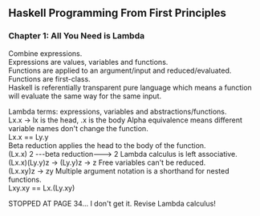 ## Haskell Programming From First Principles

### Chapter 1: All You Need is Lambda

Combine expressions.  
Expressions are values, variables and functions.  
Functions are applied to an argument/input and reduced/evaluated.  
Functions are first-class.  
Haskell is referentially transparent pure language which means a function will evaluate the same way for the same input.  

Lambda terms: expressions, variables and abstractions/functions.  
Lx.x -> lx is the head, .x is the body
Alpha equivalence means different variable names don't change the function.  
Lx.x == Ly.y  
Beta reduction applies the head to the body of the function.  
(Lx.x) 2 ---beta reduction---> 2
Lambda calculus is left associative.  
(Lx.x)(Ly.y)z -> (Ly.y)z -> z
Free variables can't be reduced.  
(Lx.xy)z -> zy
Multiple argument notation is a shorthand for nested functions.  
Lxy.xy == Lx.(Ly.xy)

STOPPED AT PAGE 34... I don't get it. Revise Lambda calculus!
